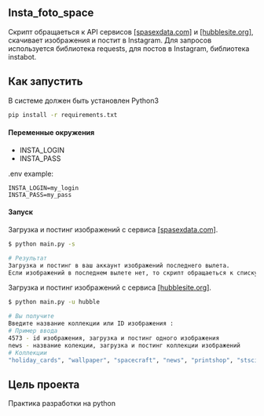 ## Insta_foto_space
Скрипт обращаеться к API сервисов [[spasexdata.com]](https://spasexdata.com) и [[hubblesite.org]](https://hubblesite.org),
скачивает изображения и постит в Instagram.
Для запросов используется библиотека requests, для постов в Instagram, библиотека instabot.

##  Как  запустить
В системе должен быть установлен Python3

```bash
pip install -r requirements.txt
``` 

#### Переменные окружения
- INSTA_LOGIN
- INSTA_PASS

.env example:
```
INSTA_LOGIN=my_login
INSTA_PASS=my_pass
```
#### Запуск
Загрузка и постинг изображений с сервиса [[spasexdata.com]](https://spasexdata.com).
``` bash
$ python main.py -s

# Результат
Загрузка и постинг в ваш аккаунт изображений последнего вылета.
Если изображений в последнем вылете нет, то скрипт обращаеться к списку всех вылетов
```
Загрузка и постинг изображений с сервиса [[hubblesite.org]](https://hubblesite.org).
``` bash
$ python main.py -u hubble

# Вы получите
Введите название коллекции или ID изображения :
# Пример ввода
4573 - id изображения, загрузка и постинг одного изображения
news - название колекции, загрузка и постинг коллекции изображений
# Коллекции
"holiday_cards", "wallpaper", "spacecraft", "news", "printshop", "stsci_gallery"...
```
## Цель проекта 
Практика разработки на python
